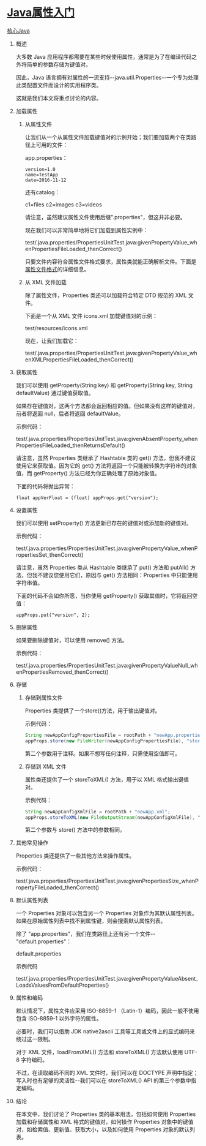 # [Java属性入门](https://www.baeldung.com/java-properties)

[核心Java](https://www.baeldung.com/category/core-java)

1. 概述

    大多数 Java 应用程序都需要在某些时候使用属性，通常是为了在编译代码之外将简单的参数存储为键值对。

    因此，Java 语言拥有对属性的一流支持--java.util.Properties--一个专为处理此类配置文件而设计的实用程序类。

    这就是我们本文将重点讨论的内容。

2. 加载属性

    1. 从属性文件

        让我们从一个从属性文件加载键值对的示例开始；我们要加载两个在类路径上可用的文件：

        app.properties：

        ```properties
        version=1.0
        name=TestApp
        date=2016-11-12
        ```

        还有catalog：

        c1=files
        c2=images
        c3=videos

        请注意，虽然建议属性文件使用后缀".properties"，但这并非必要。

        现在我们可以非常简单地将它们加载到属性实例中：

        test/.java.properties/PropertiesUnitTest.java:givenPropertyValue_whenPropertiesFileLoaded_thenCorrect()

        只要文件内容符合属性文件格式要求，属性类就能正确解析文件。下面是[属性文件格式](https://en.wikipedia.org/wiki/.properties)的详细信息。

    2. 从 XML 文件加载

        除了属性文件，Properties 类还可以加载符合特定 DTD 规范的 XML 文件。

        下面是一个从 XML 文件 icons.xml 加载键值对的示例：

        test/resources/icons.xml

        现在，让我们加载它：

        test/.java.properties/PropertiesUnitTest.java:givenPropertyValue_whenXMLPropertiesFileLoaded_thenCorrect()

3. 获取属性

    我们可以使用 getProperty(String key) 和 getProperty(String key, String defaultValue) 通过键值获取值。

    如果存在键值对，这两个方法都会返回相应的值。但如果没有这样的键值对，前者将返回 null，后者将返回 defaultValue。

    示例代码：

    test/.java.properties/PropertiesUnitTest.java:givenAbsentProperty_whenPropertiesFileLoaded_thenReturnsDefault()

    请注意，虽然 Properties 类继承了 Hashtable 类的 get() 方法，但我不建议使用它来获取值。因为它的 get() 方法将返回一个只能被转换为字符串的对象值，而 getProperty() 方法已经为你正确处理了原始对象值。

    下面的代码将抛出异常：

    `float appVerFloat = (float) appProps.get("version");`

4. 设置属性

    我们可以使用 setProperty() 方法更新已存在的键值对或添加新的键值对。

    示例代码：

    test/.java.properties/PropertiesUnitTest.java:givenPropertyValue_whenPropertiesSet_thenCorrect()

    请注意，虽然 Properties 类从 Hashtable 类继承了 put() 方法和 putAll() 方法，但我不建议您使用它们，原因与 get() 方法相同：Properties 中只能使用字符串值。

    下面的代码不会如你所愿，当你使用 getProperty() 获取其值时，它将返回空值：

    `appProps.put("version", 2);`

5. 删除属性

    如果要删除键值对，可以使用 remove() 方法。

    示例代码：

    test/.java.properties/PropertiesUnitTest.java:givenPropertyValueNull_whenPropertiesRemoved_thenCorrect()

6. 存储

    1. 存储到属性文件

        Properties 类提供了一个store()方法，用于输出键值对。

        示例代码：

        ```java
        String newAppConfigPropertiesFile = rootPath + "newApp.properties";
        appProps.store(new FileWriter(newAppConfigPropertiesFile), "store to properties file");
        ```

        第二个参数用于注释。如果不想写任何注释，只需使用空值即可。

    2. 存储到 XML 文件

        属性类还提供了一个 storeToXML() 方法，用于以 XML 格式输出键值对。

        示例代码：

        ```java
        String newAppConfigXmlFile = rootPath + "newApp.xml";
        appProps.storeToXML(new FileOutputStream(newAppConfigXmlFile), "store to xml file");
        ```

        第二个参数与 store() 方法中的参数相同。

7. 其他常见操作

    Properties 类还提供了一些其他方法来操作属性。

    示例代码：

    test/.java.properties/PropertiesUnitTest.java:givenPropertiesSize_whenPropertyFileLoaded_thenCorrect()

8. 默认属性列表

    一个 Properties 对象可以包含另一个 Properties 对象作为其默认属性列表。如果在原始属性列表中找不到属性键，则会搜索默认属性列表。

    除了 "app.properties"，我们在类路径上还有另一个文件--"default.properties"：

    default.properties

    示例代码

    test/.java.properties/PropertiesUnitTest.java:givenPropertyValueAbsent_LoadsValuesFromDefaultProperties()

9. 属性和编码

    默认情况下，属性文件应采用 ISO-8859-1 （Latin-1）编码，因此一般不使用包含 ISO-8859-1 以外字符的属性。

    必要时，我们可以借助 JDK native2ascii 工具等工具或文件上的显式编码来绕过这一限制。

    对于 XML 文件，loadFromXML() 方法和 storeToXML() 方法默认使用 UTF-8 字符编码。

    不过，在读取编码不同的 XML 文件时，我们可以在 DOCTYPE 声明中指定；写入时也有足够的灵活性--我们可以在 storeToXML() API 的第三个参数中指定编码。

10. 结论

    在本文中，我们讨论了 Properties 类的基本用法，包括如何使用 Properties 加载和存储属性和 XML 格式的键值对，如何操作 Properties 对象中的键值对，如检索值、更新值、获取大小，以及如何使用 Properties 对象的默认列表。
